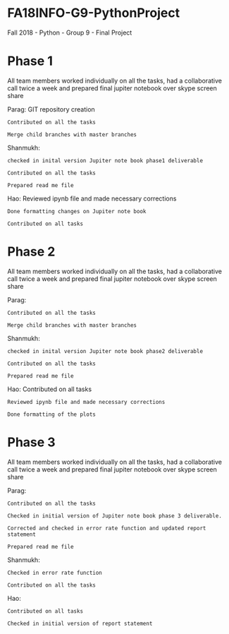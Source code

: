 # FA18INFO-G9-PythonProject
Fall 2018 - Python  - Group 9 - Final Project

# Phase 1

All team members worked individually on all the tasks, had a collaborative call twice a week and prepared final jupiter notebook over skype screen share

Parag: 
	GIT repository creation
	
	Contributed on all the tasks

	Merge child branches with master branches

Shanmukh: 

	checked in inital version Jupiter note book phase1 deliverable

	Contributed on all the tasks
	
	Prepared read me file


Hao:
	Reviewed ipynb file and made necessary corrections

	Done formatting changes on Jupiter note book
	
	Contributed on all tasks


# Phase 2

All team members worked individually on all the tasks, had a collaborative call twice a week and prepared final jupiter notebook over skype screen share

Parag: 
		
	Contributed on all the tasks

	Merge child branches with master branches

Shanmukh: 

	checked in inital version Jupiter note book phase2 deliverable

	Contributed on all the tasks
	
	Prepared read me file


Hao:
	Contributed on all tasks
	
	Reviewed ipynb file and made necessary corrections

	Done formatting of the plots
	

# Phase 3

All team members worked individually on all the tasks, had a collaborative call twice a week and prepared final jupiter notebook over skype screen share

Parag: 
		
	Contributed on all the tasks

	Checked in initial version of Jupiter note book phase 3 deliverable.
	
	Corrected and checked in error rate function and updated report statement
	
	Prepared read me file

Shanmukh: 

	Checked in error rate function

	Contributed on all the tasks
	
	
Hao:

	Contributed on all tasks
	
	Checked in initial version of report statement